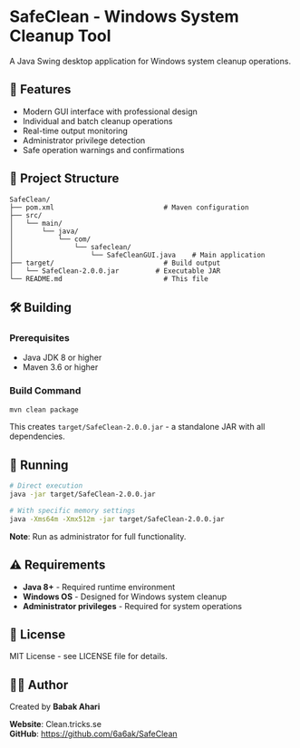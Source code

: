 # SafeClean - Windows System Cleanup Tool

A Java Swing desktop application for Windows system cleanup operations.

## 🚀 Features

- Modern GUI interface with professional design
- Individual and batch cleanup operations
- Real-time output monitoring
- Administrator privilege detection
- Safe operation warnings and confirmations

## 📁 Project Structure

```
SafeClean/
├── pom.xml                           # Maven configuration
├── src/
│   └── main/
│       └── java/
│           └── com/
│               └── safeclean/
│                   └── SafeCleanGUI.java    # Main application
├── target/                           # Build output
│   └── SafeClean-2.0.0.jar         # Executable JAR
└── README.md                         # This file
```

## 🛠️ Building

### Prerequisites
- Java JDK 8 or higher
- Maven 3.6 or higher

### Build Command
```bash
mvn clean package
```

This creates `target/SafeClean-2.0.0.jar` - a standalone JAR with all dependencies.

## 🏃 Running

```bash
# Direct execution
java -jar target/SafeClean-2.0.0.jar

# With specific memory settings
java -Xms64m -Xmx512m -jar target/SafeClean-2.0.0.jar
```

**Note**: Run as administrator for full functionality.

## ⚠️ Requirements

- **Java 8+** - Required runtime environment
- **Windows OS** - Designed for Windows system cleanup
- **Administrator privileges** - Required for system operations

## 📄 License

MIT License - see LICENSE file for details.

## 👨‍💻 Author

Created by **Babak Ahari**

**Website**: Clean.tricks.se  
**GitHub**: https://github.com/6a6ak/SafeClean
